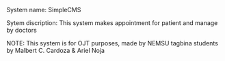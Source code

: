 System name: SimpleCMS 

Sytem discription: This system makes appointment for patient and manage by doctors

NOTE: This system is for OJT purposes, made by NEMSU tagbina students by Malbert C. Cardoza & Ariel Noja
